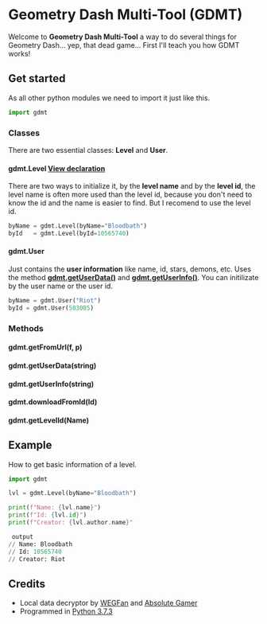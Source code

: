 # Geometry Dash Multi-Tool (GDMT)

Welcome to **Geometry Dash Multi-Tool** a way to do several things for Geometry Dash... yep, that dead game...
First I'll teach you how GDMT works!

## Get started
As all other python modules we need to import it just like this.
```python
import gdmt
```
### Classes
There are two essential classes: **Level** and **User**.
#### **gdmt.Level** [View declaration](https://github.com/Bubbr/gd-tool/blob/5f13d2b1d8e95834309fc67da52fc49db34a9803/gdmt.py#L29)
There are two ways to initialize it, by the **level name** and by the **level id**, the level name is often more used than the level id, because you don't need to know the id and the name is easier to find. But I recomend to use the level id.
```python
byName = gdmt.Level(byName="Bloodbath")
byId   = gdmt.Level(byId=10565740)
```
#### **gdmt.User**
Just contains the **user information** like name, id, stars, demons, etc. Uses the method [**gdmt.getUserData()**](#gdmtgetuserdatastring) and [**gdmt.getUserInfo()**](#gdmtgetuserinfostring). You can initilizate by the user name or the  user id.
```python
byName = gdmt.User("Riot")
byId = gdmt.User(503085)
```

### Methods
#### **gdmt.getFromUrl(f, p)**
#### **gdmt.getUserData(string)**
#### **gdmt.getUserInfo(string)**
#### **gdmt.downloadFromId(Id)**
#### **gdmt.getLevelId(Name)**

## Example
How to get basic information of a level.
```python
import gdmt

lvl = gdmt.Level(byName="Bloodbath")

print(f"Name: {lvl.name}")
print(f"Id: {lvl.id}")
print(f"Creator: {lvl.author.name}"

 output
// Name: Bloodbath
// Id: 10565740
// Creator: Riot
```

## Credits
- Local data decryptor by [WEGFan](https://github.com/WEGFan/Geometry-Dash-Savefile-Editor) and [Absolute Gamer](https://pastebin.com/JakxXUVG)
- Programmed in [Python 3.7.3](https://www.python.org/)
